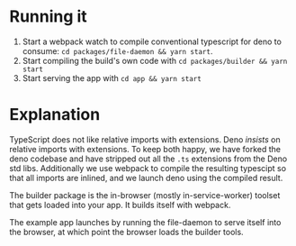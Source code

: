 # Running it

1. Start a webpack watch to compile conventional typescript for deno to consume: `cd packages/file-daemon && yarn start`.
2. Start compiling the build's own code with `cd packages/builder && yarn start`
3. Start serving the app with `cd app && yarn start`

# Explanation

TypeScript does not like relative imports with extensions. Deno _insists_ on relative imports with extensions. To keep both happy, we have forked the deno codebase and have stripped out all the `.ts` extensions from the Deno std libs. Additionally we use webpack to compile the resulting typescipt so that all imports are inlined, and we launch deno using the compiled result.

The builder package is the in-browser (mostly in-service-worker) toolset that gets loaded into your app. It builds itself with webpack.

The example app launches by running the file-daemon to serve itself into the browser, at which point the browser loads the builder tools.
